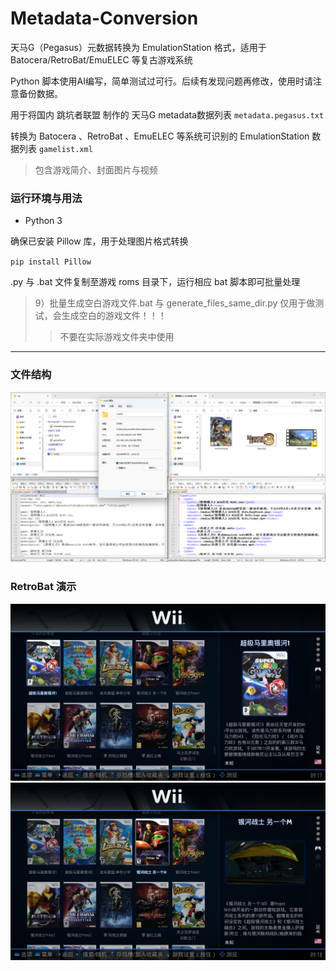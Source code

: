 # Metadata-Conversion
天马G（Pegasus）元数据转换为 EmulationStation 格式，适用于Batocera/RetroBat/EmuELEC 等复古游戏系统

Python 脚本使用AI编写，简单测试过可行。后续有发现问题再修改，使用时请注意备份数据。

用于将国内 跳坑者联盟 制作的 天马G metadata数据列表 `metadata.pegasus.txt`

转换为 Batocera 、RetroBat 、EmuELEC 等系统可识别的 EmulationStation 数据列表 `gamelist.xml`
> 包含游戏简介、封面图片与视频

### 运行环境与用法

+ Python 3
  
确保已安装 Pillow 库，用于处理图片格式转换

`pip install Pillow`

.py 与 .bat 文件复制至游戏 roms 目录下，运行相应 bat 脚本即可批量处理

> 9）批量生成空白游戏文件.bat 与 generate_files_same_dir.py  仅用于做测试，会生成空白的游戏文件！！！
>> 不要在实际游戏文件夹中使用

---

### 文件结构
![文件结构](https://github.com/fejich/Metadata-Conversion/blob/45d83dfc054c12348ebcddc9a27226cedfcc719a/%E6%96%87%E4%BB%B6%E7%BB%93%E6%9E%84.png)

### RetroBat 演示

![](https://github.com/fejich/Metadata-Conversion/blob/45d83dfc054c12348ebcddc9a27226cedfcc719a/%E6%95%88%E6%9E%9C1.png)
![](https://github.com/fejich/Metadata-Conversion/blob/45d83dfc054c12348ebcddc9a27226cedfcc719a/%E6%95%88%E6%9E%9C2.png)
